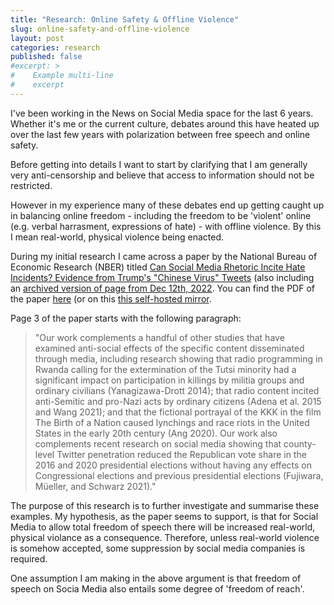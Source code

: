```yaml
---
title: "Research: Online Safety & Offline Violence"
slug: online-safety-and-offline-violence
layout: post
categories: research
published: false
#excerpt: >
#    Example multi-line
#    excerpt
---
```


I've been working in the News on Social Media space for the last 6 years. Whether it's me or the current culture, debates around this have heated up over the last few years with polarization between free speech and online safety.

Before getting into details I want to start by clarifying that I am generally very anti-censorship and believe that access to information should not be restricted.

However in my experience many of these debates end up getting caught up in balancing online freedom - including the freedom to be 'violent' online (e.g. verbal harrasment, expressions of hate) - with offline violence. By this I mean real-world, physical violence being enacted.

During my initial research I came across a paper by the National Bureau of Economic Research (NBER) titled [Can Social Media Rhetoric Incite Hate Incidents? Evidence from Trump's "Chinese Virus" Tweets][nber-papers-w30588] (also including an [archived version of page from Dec 12th, 2022][nber-papers-w30588-archive]. You can find the PDF of the paper [here][nber-papers-w30588-pdf] (or on this [this self-hosted mirror][nber-papers-w30588-pdf-mirror].

Page 3 of the paper starts with the following paragraph:

> "Our work complements a handful of other studies that have examined anti-social effects of the specific content disseminated through media, including research showing that radio programming in Rwanda calling for the extermination of the Tutsi minority had a significant impact on participation in killings by militia groups and ordinary civilians (Yanagizawa-Drott 2014); that radio content incited anti-Semitic and pro-Nazi acts by ordinary citizens (Adena et al. 2015 and Wang 2021); and that the fictional portrayal of the KKK in the film The Birth of a Nation caused lynchings and race riots in the United States in the early 20th century (Ang 2020). Our work also complements recent research on social media showing that county-level Twitter penetration reduced the Republican vote share in the 2016 and 2020 presidential elections without having any effects on Congressional elections and previous presidential elections (Fujiwara, Müeller, and Schwarz 2021)."

The purpose of this research is to further investigate and summarise these examples. My hypothesis, as the paper seems to support, is that for Social Media to allow total freedom of speech there will be increased real-world, physical violance as a consequence. Therefore, unless real-world violence is somehow accepted, some suppression by social media companies is required.

One assumption I am making in the above argument is that freedom of speech on Socia Media also entails some degree of 'freedom of reach'.

[nber-papers-w30588]: https://www.nber.org/papers/w30588
[nber-papers-w30588-archive]: https://web.archive.org/web/20221208093126/https://www.nber.org/papers/w30588
[nber-papers-w30588-pdf]: https://www.nber.org/system/files/working_papers/w30588/w30588.pdf
[nber-papers-w30588-pdf-mirror]: https://storage.googleapis.com/chrispk-research-public/2023/online-safety-and-offline-violence/w30588.pdf
